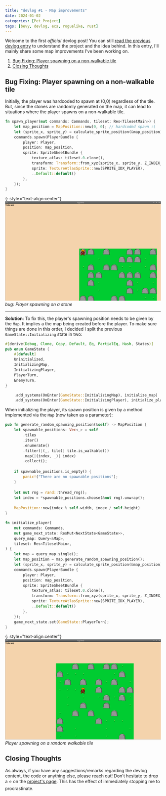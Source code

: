 ```yaml
---
title: "devlog #1 - Map improvements"
date: 2024-01-02
categories: [Pet Project]
tags: [bevy, devlog, ecs, roguelike, rust]
---
```


Welcome to the first *official* devlog post! You can still 
[read the previous devlog entry](https://boreec.github.io/posts/devlog-0000/) to
understand the project and the idea behind. In this entry, I'll mainly share
some map improvements I've been working on.

1. [Bug Fixing: Player spawning on a non-walkable tile](#bug-fixing-player-spawning-on-a-non-walkable-tile)
2. [Closing Thoughts](#closing-thoughts)

## Bug Fixing: Player spawning on a non-walkable tile

Initially, the player was hardcoded to spawn at (0,0) regardless of the tile.
But, since the stones are randomly generated on the map, it can lead to
situations where the player spawns on a non-walkable tile.

```rust
fn spawn_player(mut commands: Commands, tileset: Res<TilesetMain>) {
    let map_position = MapPosition::new(0, 0); // hardcoded spawn :(
    let (sprite_x, sprite_y) = calculate_sprite_position(&map_position);
    commands.spawn(PlayerBundle {
        player: Player,
        position: map_position,
        sprite: SpriteSheetBundle {
            texture_atlas: tileset.0.clone(),
            transform: Transform::from_xyz(sprite_x, sprite_y, Z_INDEX_ACTOR),
            sprite: TextureAtlasSprite::new(SPRITE_IDX_PLAYER),
            ..Default::default()
        },
    });
}
```

{: style="text-align:center"}
![roguelike-6](/assets/img/blog/devlog/roguelike-0006.png)
*bug: Player spawning on a stone*

--- 

**Solution**: To fix this, the player's spawning position needs to be given by
the `Map`. It implies a the map being created before the player. To make sure
things are done in this order, I decided I split the previous
`GameState::Initializing` state in two:

```rust
#[derive(Debug, Clone, Copy, Default, Eq, PartialEq, Hash, States)]
pub enum GameState {
    #[default]
    Uninitialized,
    InitializingMap,
    InitializingPlayer,
    PlayerTurn,
    EnemyTurn,
}
```

```rust
    .add_systems(OnEnter(GameState::InitializingMap), initialize_map)
    .add_systems(OnEnter(GameState::InitializingPlayer), initialize_player)
```

When initializing the player, its spawn position is given by a method
implemented via the `Map` (now taken as a parameter):

```rust
pub fn generate_random_spawning_position(&self) -> MapPosition {
    let spawnable_positions: Vec<_> = self
        .tiles
        .iter()
        .enumerate()
        .filter(|(_, tile)| tile.is_walkable())
        .map(|(index, _)| index)
        .collect();

    if spawnable_positions.is_empty() {
        panic!("There are no spawnable positions");
    }

    let mut rng = rand::thread_rng();
    let index = *spawnable_positions.choose(&mut rng).unwrap();

    MapPosition::new(index % self.width, index / self.height)
}
```

```rust
fn initialize_player(
    mut commands: Commands,
    mut game_next_state: ResMut<NextState<GameState>>,
    query_map: Query<&Map>,
    tileset: Res<TilesetMain>,
) {
    let map = query_map.single();
    let map_position = map.generate_random_spawning_position();
    let (sprite_x, sprite_y) = calculate_sprite_position(&map_position);
    commands.spawn(PlayerBundle {
        player: Player,
        position: map_position,
        sprite: SpriteSheetBundle {
            texture_atlas: tileset.0.clone(),
            transform: Transform::from_xyz(sprite_x, sprite_y, Z_INDEX_ACTOR),
            sprite: TextureAtlasSprite::new(SPRITE_IDX_PLAYER),
            ..Default::default()
        },
    });
    game_next_state.set(GameState::PlayerTurn);
}
```

{: style="text-align:center"}
![roguelike-7](/assets/img/blog/devlog/roguelike-0007.png)
*Player spawning on a random walkable tile*

## Closing Thoughts

As always, if you have any suggestions/remarks regarding the devlog content, the
code or anything else, please reach out! Don't hesitate to drop a &#11088; on the [project's page](https://github.com/roguelike). This has the effect
of immediately stopping me to procrastinate.
